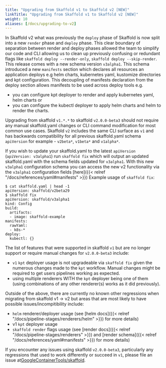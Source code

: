 ```yaml
---
title: "Upgrading from Skaffold v1 to Skaffold v2 [NEW]"
linkTitle: "Upgrading from Skaffold v1 to Skaffold v2 [NEW]"
weight: 10
aliases: [/docs/upgrading-to-v2]
---
```


In Skaffold v2 what was previously the `deploy` phase of Skaffold is now split into a new `render` phase and `deploy` phase.  This clear boundary of separation between render and deploy phases allowed the team to simplify our code and CLI allowing us to clean up previously confusing or redundant flags like `skaffold deploy --render-only`, `skaffold deploy --skip-render`. 
This release comes with a new schema version `v3alpha1`. This schema introduced a new `manifests` section which declares all resources an application deploys e.g helm charts, kubernetes yaml, kustomize directories and kpt configuration. This decoupling of manifests declaration from the deploy section allows manifests to be used across deploy tools e.g.
* you can configure kpt deployer to render and apply kubernetes yaml, helm charts or
* you can configure the kubectl deployer to apply helm charts and helm to render the charts. 

Upgrading from skaffold `v1.*.*` to skaffold `v2.0.0-beta3` should not require any manual skaffold.yaml changes or CLI command modification for most common use cases.  Skaffold `v2` includes the same CLI surface as `v1` and has backwards compatibility for all previous skaffold.yaml schema `apiVersion` for example - `v2beta*`, `v1beta*` and `v1alpha*`.  

If you wish to update your skaffold.yaml to the latest `apiVersion` (`apiVersion: v3alpha1`) run `skaffold fix` which will output an updated skaffold.yaml with the schema fields updated for `v3alpha1`.  With this new `v3alpha1` configuration schema you can access the new v2 functionality via the `v3alpha1` configuration fields [here]({{< relref "/docs/references/yaml#manifests" >}})  Example usage of `skaffold fix`:
```console
$ cat skaffold.yaml | head -1
apiVersion: skaffold/v2beta29
$ skaffold fix
apiVersion: skaffold/v3alpha1
kind: Config
build:
  artifacts:
  - image: skaffold-example
manifests:
  rawYaml:
  - k8s-*
deploy:
  kubectl: {}
```

The list of features that were supported in skaffold `v1` but are no longer support or require manual changes for `v2.0.0-beta3` include:
* `v1` `kpt` deployer usage is not upgradeable via `skaffold fix` given the numerous changes made to the `kpt` workflow.  Manual changes might be required to get users pipelines working as expected.
* using multiple renderers WITH the `kpt` deployer being one of them (using combinations of any other renderer(s) works as it did previously).

Outside of the above, there are currently no known other regressions when migrating from skaffold v1 -> v2 but areas that are most likely to have possible issues/incompitibility include:
- `helm` renderer/deployer usage (see [helm docs]({{< relref "/docs/pipeline-stages/renderers/helm" >}}) for more details)
- v1 `kpt` deployer usage 
- `skaffold render` flags usage (see [render docs]({{< relref "/docs/pipeline-stages/renderers" >}}) and [render schema]({{< relref "/docs/references/yaml#manifests" >}}) for more details)


If you encounter any issues using skaffold `v2.0.0-beta3`, particularly any regressions that used to work differently or succeed in `v1`, please file an issue at[GoogleContainerTools/skaffold](https://github.com/GoogleContainerTools/skaffold/issues).
